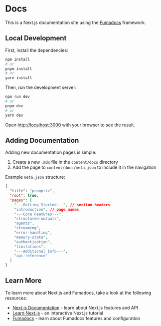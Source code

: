 # Docs

This is a Next.js documentation site using the [Fumadocs](https://github.com/fuma-nama/fumadocs) framework.

## Local Development

First, install the dependencies:

```bash
npm install
# or
pnpm install
# or
yarn install
```

Then, run the development server:

```bash
npm run dev
# or
pnpm dev
# or
yarn dev
```

Open [http://localhost:3000](http://localhost:3000) with your browser to see the result.

## Adding Documentation

Adding new documentation pages is simple:

1. Create a new `.mdx` file in the `content/docs` directory
2. Add the page to `content/docs/meta.json` to include it in the navigation

Example `meta.json` structure:

```json
{
  "title": "promptic",
  "root": true,
  "pages": [
    "---Getting Started---", // section headers
    "introduction", // page names
    "---Core Features---",
    "structured-outputs",
    "agents",
    "streaming",
    "error-handling",
    "memory-state",
    "authentication",
    "limitations",
    "---Additional Info---",
    "api-reference"
  ]
}
```

## Learn More

To learn more about Next.js and Fumadocs, take a look at the following resources:

- [Next.js Documentation](https://nextjs.org/docs) - learn about Next.js features and API
- [Learn Next.js](https://nextjs.org/learn) - an interactive Next.js tutorial
- [Fumadocs](https://fumadocs.vercel.app) - learn about Fumadocs features and configuration

